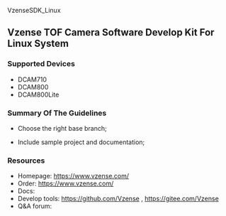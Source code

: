 VzenseSDK_Linux

## Vzense TOF Camera Software Develop Kit For Linux System

### Supported Devices

- DCAM710
- DCAM800
- DCAM800Lite

### Summary Of The Guidelines

- Choose the right base branch;

- Include sample project and documentation;

### Resources

- Homepage: https://www.vzense.com/
- Order: https://www.vzense.com/
- Docs:
- Develop tools: https://github.com/Vzense , https://gitee.com/Vzense
- Q&A forum: 
